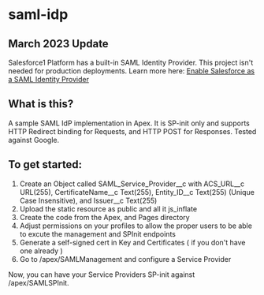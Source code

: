 saml-idp
=================

## March 2023 Update

 Salesforce1 Platform has a built-in SAML Identity Provider. This project isn't needed for production deployments. Learn more here: [Enable Salesforce as a SAML Identity Provider](https://help.salesforce.com/s/articleView?id=sf.identity_provider_enable.htm&type=5)

## What is this?
A sample SAML IdP implementation in Apex.  It is SP-init only and supports HTTP Redirect binding for Requests, and HTTP POST for Responses.  Tested against Google.  

## To get started:

1. Create an Object called SAML_Service_Provider__c with ACS_URL__c	URL(255), CertificateName__c Text(255), Entity_ID__c Text(255) (Unique Case Insensitive), and Issuer__c Text(255)
2. Upload the static resource as public and all it js_inflate
3. Create the code from the Apex, and Pages directory
4. Adjust permissions on your profiles to allow the proper users to be able to excute the management and SPInit endpoints
5. Generate a self-signed cert in Key and Certificates ( if you don't have one already )
6. Go to /apex/SAMLManagement and configure a Service Provider

Now, you can have your Service Providers SP-init against /apex/SAMLSPInit.   


